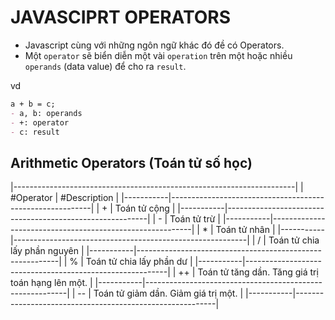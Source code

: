 # JAVASCIPRT OPERATORS

- Javascript cùng với những ngôn ngữ khác đó đề có Operators.
- Một `operator` sẽ biển diễn một vài `operation` trên một hoặc nhiều `operands` (data value) để cho ra `result`.

vd
```md
a + b = c;
- a, b: operands
- +: operator
- c: result
```

## Arithmetic Operators (Toán tử số học)
|----------------------------------------------------------------------|
| #Operator | #Description                                             |
|-----------|----------------------------------------------------------|
| +         | Toán tử cộng                                             |
|-----------|----------------------------------------------------------|
| -         | Toán tử trừ                                              |
|-----------|----------------------------------------------------------|
| *         | Toán tử nhân                                             |
|-----------|----------------------------------------------------------|
| /         | Toán tử chia lấy phần nguyên                             |
|-----------|----------------------------------------------------------|
| %         | Toán tử chia lấy phần dư                                 |
|-----------|----------------------------------------------------------|
| ++        | Toán tử tăng dần. Tăng giá trị toán hạng lên một.        |
|-----------|----------------------------------------------------------|
| --        | Toán tử giảm dần. Giảm giá trị một.                      |
|-----------|----------------------------------------------------------|
